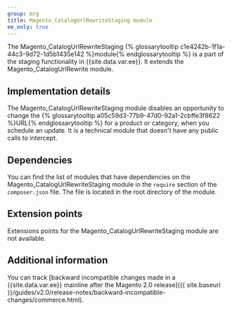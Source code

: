 ```yaml
---
group: mrg
title: Magento_CatalogUrlRewriteStaging module
ee_only: true
---
```


The Magento_CatalogUrlRewriteStaging {% glossarytooltip c1e4242b-1f1a-44c3-9d72-1d5b1435e142 %}module{% endglossarytooltip %} is a part of the staging functionality in {{site.data.var.ee}}. It extends the Magento_CatalogUrlRewrite module.

## Implementation details

The Magento_CatalogUrlRewriteStaging module disables an opportunity to change the {% glossarytooltip a05c59d3-77b9-47d0-92a1-2cbffe3f8622 %}URL{% endglossarytooltip %} for a product or category, when you schedule an update. It is a technical module that doesn't have any public calls to intercept.

## Dependencies

You can find the list of modules that have dependencies on the Magento_CatalogUrlRewriteStaging module in the `require` section of the `composer.json` file. The file is located in the root directory of the module.

## Extension points

Extensions points for the Magento_CatalogUrlRewriteStaging module are not available.

## Additional information

You can track [backward incompatible changes made in a {{site.data.var.ee}} mainline after the Magento 2.0 release]({{ site.baseurl }}/guides/v2.0/release-notes/backward-incompatible-changes/commerce.html).
